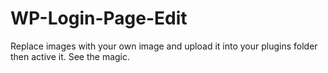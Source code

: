 # WP-Login-Page-Edit
Replace images with your own image and upload it into your plugins folder then active it. See the magic. 
